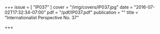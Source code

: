 +++
issue = [ "IP037" ]
cover = "/img/covers/IP037.jpg"
date = "2016-07-02T17:32:34-07:00"
pdf = "/pdf/IP037.pdf"
publication = ""
title = "Internationalist Perspective No. 37"

+++

